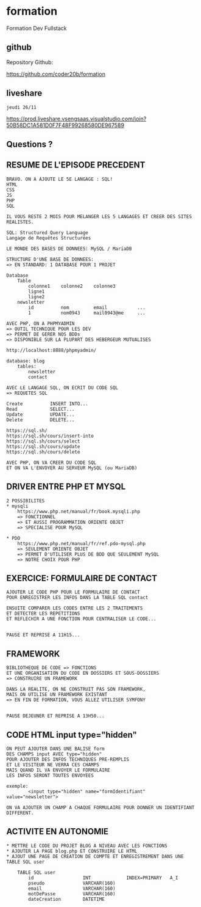 # formation

Formation Dev Fullstack

## github

Repository Github:

https://github.com/coder20b/formation

## liveshare

    jeudi 26/11

https://prod.liveshare.vsengsaas.visualstudio.com/join?50B58DC1A581D0F7F48F99268580DE967589

## Questions ?

## RESUME DE L'EPISODE PRECEDENT

    BRAVO. ON A AJOUTE LE 5E LANGAGE : SQL!
    HTML
    CSS
    JS
    PHP
    SQL

    IL VOUS RESTE 2 MOIS POUR MELANGER LES 5 LANGAGES ET CREER DES SITES REALISTES.

    SQL: Structured Query Language
    Langage de Requêtes Structurées

    LE MONDE DES BASES DE DONNEES: MySQL / MariaDB

    STRUCTURE D'UNE BASE DE DONNEES:
    => EN STANDARD: 1 DATABASE POUR 1 PROJET

    Database
        Table
            colonne1    colonne2    colonne3
            ligne1
            ligne2
        newsletter
            id          nom         email           ...    
            1           nom0943     mail0943@me     ...

    AVEC PHP, ON A PHPMYADMIN
    => OUTIL TECHNIQUE POUR LES DEV
    => PERMET DE GERER NOS BDDs
    => DISPONIBLE SUR LA PLUPART DES HEBERGEUR MUTUALISES

    http://localhost:8888/phpmyadmin/

    database: blog
        tables:
            newsletter
            contact

    AVEC LE LANGAGE SQL, ON ECRIT DU CODE SQL
    => REQUETES SQL

    Create          INSERT INTO...
    Read            SELECT...
    Update          UPDATE...
    Delete          DELETE...

    https://sql.sh/
    https://sql.sh/cours/insert-into
    https://sql.sh/cours/select
    https://sql.sh/cours/update
    https://sql.sh/cours/delete

    AVEC PHP, ON VA CREER DU CODE SQL
    ET ON VA L'ENVOYER AU SERVEUR MySQL (ou MariaDB)

## DRIVER ENTRE PHP ET MYSQL

    2 POSSIBILITES
    * mysqli
        https://www.php.net/manual/fr/book.mysqli.php
        => FONCTIONNEL
        => ET AUSSI PROGRAMMATION ORIENTE OBJET
        => SPECIALISE POUR MySQL

    * PDO
        https://www.php.net/manual/fr/ref.pdo-mysql.php
        => SEULEMENT ORIENTE OBJET
        => PERMET D'UTILISER PLUS DE BDD QUE SEULEMENT MySQL
        => NOTRE CHOIX POUR PHP

## EXERCICE: FORMULAIRE DE CONTACT

    AJOUTER LE CODE PHP POUR LE FORMULAIRE DE CONTACT
    POUR ENREGISTRER LES INFOS DANS LA TABLE SQL contact

    ENSUITE COMPARER LES CODES ENTRE LES 2 TRAITEMENTS 
    ET DETECTER LES REPETITIONS
    ET REFLECHIR A UNE FONCTION POUR CENTRALISER LE CODE...


    PAUSE ET REPRISE A 11H15...

## FRAMEWORK

    BIBLIOTHEQUE DE CODE => FONCTIONS
    ET UNE ORGANISATION DU CODE EN DOSSIERS ET SOUS-DOSSIERS
    => CONSTRUIRE UN FRAMEWORK

    DANS LA REALITE, ON NE CONSTRUIT PAS SON FRAMEWORK, 
    MAIS ON UTILISE UN FRAMEWORK EXISTANT
    => EN FIN DE FORMATION, VOUS ALLEZ UTILISER SYMFONY


    PAUSE DEJEUNER ET REPRISE A 13H50...

## CODE HTML input type="hidden"


    ON PEUT AJOUTER DANS UNE BALISE form
    DES CHAMPS input AVEC type="hidden"
    POUR AJOUTER DES INFOS TECHNIQUES PRE-REMPLIS
    ET LE VISITEUR NE VERRA CES CHAMPS
    MAIS QUAND IL VA ENVOYER LE FORMULAIRE
    LES INFOS SERONT TOUTES ENVOYEES

    exemple:
            <input type="hidden" name="formIdentifiant" value="newsletter">
    
    ON VA AJOUTER UN CHAMP A CHAQUE FORMULAIRE POUR DONNER UN IDENTIFIANT DIFFERENT.

## ACTIVITE EN AUTONOMIE

    * METTRE LE CODE DU PROJET BLOG A NIVEAU AVEC LES FONCTIONS
    * AJOUTER LA PAGE blog.php ET CONSTRUIRE LE HTML
    * AJOUT UNE PAGE DE CREATION DE COMPTE ET ENREGISTREMENT DANS UNE TABLE SQL user

        TABLE SQL user
            id                  INT             INDEX=PRIMARY   A_I
            pseudo              VARCHAR(160)
            email               VARCHAR(160)
            motDePasse          VARCHAR(160)
            dateCreation        DATETIME






















































































